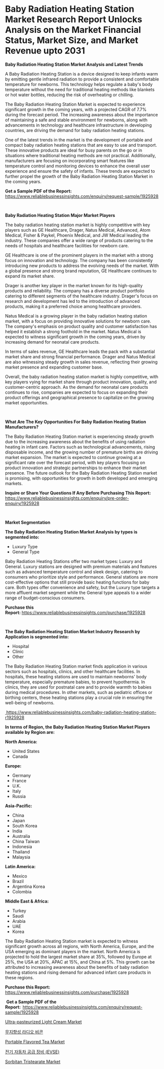 <p><h1>Baby Radiation Heating Station Market Research Report Unlocks Analysis on the Market Financial Status, Market Size, and Market Revenue upto 2031</h1></p><p><strong>Baby Radiation Heating Station Market Analysis and Latest Trends</strong></p>
<p><p>A Baby Radiation Heating Station is a device designed to keep infants warm by emitting gentle infrared radiation to provide a consistent and comfortable temperature for newborns. This technology helps regulate a baby's body temperature without the need for traditional heating methods like blankets or hot water bottles, reducing the risk of overheating or chilling.</p><p>The Baby Radiation Heating Station Market is expected to experience significant growth in the coming years, with a projected CAGR of 7.7% during the forecast period. The increasing awareness about the importance of maintaining a safe and stable environment for newborns, along with advancements in technology and healthcare infrastructure in developing countries, are driving the demand for baby radiation heating stations.</p><p>One of the latest trends in the market is the development of portable and compact baby radiation heating stations that are easy to use and transport. These innovative products are ideal for busy parents on the go or in situations where traditional heating methods are not practical. Additionally, manufacturers are focusing on incorporating smart features like temperature control and monitoring devices to enhance the overall user experience and ensure the safety of infants. These trends are expected to further propel the growth of the Baby Radiation Heating Station Market in the coming years.</p></p>
<p><strong>Get a Sample PDF of the Report:&nbsp;</strong> <a href="https://www.reliablebusinessinsights.com/enquiry/request-sample/1925928">https://www.reliablebusinessinsights.com/enquiry/request-sample/1925928</a></p>
<p>&nbsp;</p>
<p><strong>Baby Radiation Heating Station Major Market Players</strong></p>
<p><p>The baby radiation heating station market is highly competitive with key players such as GE Healthcare, Drager, Natus Medical, Advanced, Atom Medical, Fisher & Paykel, Phoenix Medical, and JW Medical leading the industry. These companies offer a wide range of products catering to the needs of hospitals and healthcare facilities for newborn care.</p><p>GE Healthcare is one of the prominent players in the market with a strong focus on innovation and technology. The company has been consistently introducing new products to address the evolving needs of the market. With a global presence and strong brand reputation, GE Healthcare continues to expand its market share.</p><p>Drager is another key player in the market known for its high-quality products and reliability. The company has a diverse product portfolio catering to different segments of the healthcare industry. Drager's focus on research and development has led to the introduction of advanced products, making it a preferred choice among healthcare providers.</p><p>Natus Medical is a growing player in the baby radiation heating station market, with a focus on providing innovative solutions for newborn care. The company's emphasis on product quality and customer satisfaction has helped it establish a strong foothold in the market. Natus Medical is expected to witness significant growth in the coming years, driven by increasing demand for neonatal care products.</p><p>In terms of sales revenue, GE Healthcare leads the pack with a substantial market share and strong financial performance. Drager and Natus Medical are also witnessing steady growth in sales revenue, reflecting their growing market presence and expanding customer base.</p><p>Overall, the baby radiation heating station market is highly competitive, with key players vying for market share through product innovation, quality, and customer-centric approach. As the demand for neonatal care products continues to rise, companies are expected to focus on expanding their product offerings and geographical presence to capitalize on the growing market opportunities.</p></p>
<p>&nbsp;</p>
<p><strong>What Are The Key Opportunities For Baby Radiation Heating Station Manufacturers?</strong></p>
<p><p>The Baby Radiation Heating Station market is experiencing steady growth due to the increasing awareness about the benefits of using radiation heating in infant care. Factors such as technological advancements, rising disposable income, and the growing number of premature births are driving market expansion. The market is expected to continue growing at a significant rate over the forecast period, with key players focusing on product innovation and strategic partnerships to enhance their market presence. The future outlook for the Baby Radiation Heating Station market is promising, with opportunities for growth in both developed and emerging markets.</p></p>
<p><strong>Inquire or Share Your Questions If Any Before Purchasing This Report:</strong> <a href="https://www.reliablebusinessinsights.com/enquiry/pre-order-enquiry/1925928">https://www.reliablebusinessinsights.com/enquiry/pre-order-enquiry/1925928</a></p>
<p>&nbsp;</p>
<p><strong>Market Segmentation</strong></p>
<p><strong>The Baby Radiation Heating Station Market Analysis by types is segmented into:</strong></p>
<p><ul><li>Luxury Type</li><li>General Type</li></ul></p>
<p><p>Baby Radiation Heating Stations offer two market types: Luxury and General. Luxury stations are designed with premium materials and features such as advanced temperature control and sleek design, catering to consumers who prioritize style and performance. General stations are more cost-effective options that still provide basic heating functions for baby care. Both types offer convenience and safety, but the Luxury type targets a more affluent market segment while the General type appeals to a wider range of budget-conscious consumers.</p></p>
<p><strong>Purchase this Report:&nbsp;</strong><a href="https://www.reliablebusinessinsights.com/purchase/1925928">https://www.reliablebusinessinsights.com/purchase/1925928</a></p>
<p>&nbsp;</p>
<p><strong>The Baby Radiation Heating Station Market Industry Research by Application is segmented into:</strong></p>
<p><ul><li>Hospital</li><li>Clinic</li><li>Other</li></ul></p>
<p><p>The Baby Radiation Heating Station market finds application in various sectors such as hospitals, clinics, and other healthcare facilities. In hospitals, these heating stations are used to maintain newborns' body temperature, especially premature babies, to prevent hypothermia. In clinics, they are used for postnatal care and to provide warmth to babies during medical procedures. In other markets, such as pediatric offices or birthing centers, these heating stations play a crucial role in ensuring the well-being of newborns.</p></p>
<p><a href="https://www.reliablebusinessinsights.com/baby-radiation-heating-station-r1925928">&nbsp;https://www.reliablebusinessinsights.com/baby-radiation-heating-station-r1925928</a></p>
<p><strong>In terms of Region, the Baby Radiation Heating Station Market Players available by Region are:</strong></p>
<p>
    <p> <strong> North America: </strong>
        <ul>
            <li>United States</li>
            <li>Canada</li>
        </ul>
        </p> 
    <p> <strong> Europe: </strong>
        <ul>
            <li>Germany</li>
            <li>France</li>
            <li>U.K.</li>
            <li>Italy</li>
            <li>Russia</li>
        </ul>
        </p> 
    <p> <strong> Asia-Pacific: </strong>
        <ul>
            <li>China</li>
            <li>Japan</li>
            <li>South Korea</li>
            <li>India</li>
            <li>Australia</li>
            <li>China Taiwan</li>
            <li>Indonesia</li>
            <li>Thailand</li>
            <li>Malaysia</li>
        </ul>
        </p> 
    <p> <strong> Latin America: </strong>
        <ul>
            <li>Mexico</li>
            <li>Brazil</li>
            <li>Argentina Korea</li>
            <li>Colombia</li>
        </ul>
        </p> 
    <p> <strong> Middle East & Africa: </strong>
        <ul>
            <li>Turkey</li>
            <li>Saudi</li>
            <li>Arabia</li>
            <li>UAE</li>
            <li>Korea</li>
        </ul>
    </p>
    </p>
<p><p>The Baby Radiation Heating Station market is expected to witness significant growth across all regions, with North America, Europe, and the USA emerging as dominant players in the market. North America is projected to hold the largest market share at 35%, followed by Europe at 25%, the USA at 20%, APAC at 15%, and China at 5%. This growth can be attributed to increasing awareness about the benefits of baby radiation heating stations and rising demand for advanced infant care products in these regions.</p></p>
<p><strong>Purchase this Report: </strong><a href="https://www.reliablebusinessinsights.com/purchase/1925928">https://www.reliablebusinessinsights.com/purchase/1925928</a></p>
<p>&nbsp;<strong>Get a Sample PDF of the Report:&nbsp;&nbsp;</strong><a href="https://www.reliablebusinessinsights.com/enquiry/request-sample/1925928">https://www.reliablebusinessinsights.com/enquiry/request-sample/1925928</a></p>
<p><strong></strong></p>
<p><p><a href="https://issuu.com/reportprime-2/docs/ultra-pasteurized-light-cream-marke_3b534898772bde">Ultra-pasteurized Light Cream Market</a></p><p><a href="https://github.com/bossladyaries0/Market-Research-Report-List-1/blob/main/3567748111594.md">무지향성 라디오 비콘</a></p><p><a href="https://issuu.com/reportprime-2/docs/portable-flavored-tea-market-size-2030.pptx">Portable Flavored Tea Market</a></p><p><a href="https://github.com/mofijurk071/Market-Research-Report-List-1/blob/main/8698172108368.md">전기 자동차 공급 장비 (EVSE)</a></p><p><a href="https://github.com/ockatxef85/Market-Research-Report-List-1/blob/main/sorbitan-tristearate-market.md">Sorbitan Tristearate Market</a></p></p>